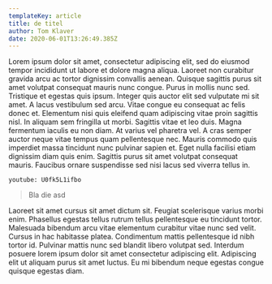 ```yaml
---
templateKey: article
title: de titel
author: Tom Klaver
date: 2020-06-01T13:26:49.385Z
---
```

Lorem ipsum dolor sit amet, consectetur adipiscing elit, sed do eiusmod tempor incididunt ut labore et dolore magna aliqua. Laoreet non curabitur gravida arcu ac tortor dignissim convallis aenean. Quisque sagittis purus sit amet volutpat consequat mauris nunc congue. Purus in mollis nunc sed. Tristique et egestas quis ipsum. Integer quis auctor elit sed vulputate mi sit amet. A lacus vestibulum sed arcu. Vitae congue eu consequat ac felis donec et. Elementum nisi quis eleifend quam adipiscing vitae proin sagittis nisl. In aliquam sem fringilla ut morbi. Sagittis vitae et leo duis. Magna fermentum iaculis eu non diam. At varius vel pharetra vel. A cras semper auctor neque vitae tempus quam pellentesque nec. Mauris commodo quis imperdiet massa tincidunt nunc pulvinar sapien et. Eget nulla facilisi etiam dignissim diam quis enim. Sagittis purus sit amet volutpat consequat mauris. Faucibus ornare suspendisse sed nisi lacus sed viverra tellus in.

`youtube: U0fk5L1ifbo`

> Bla die asd

Laoreet sit amet cursus sit amet dictum sit. Feugiat scelerisque varius morbi enim. Phasellus egestas tellus rutrum tellus pellentesque eu tincidunt tortor. Malesuada bibendum arcu vitae elementum curabitur vitae nunc sed velit. Cursus in hac habitasse platea. Condimentum mattis pellentesque id nibh tortor id. Pulvinar mattis nunc sed blandit libero volutpat sed. Interdum posuere lorem ipsum dolor sit amet consectetur adipiscing elit. Adipiscing elit ut aliquam purus sit amet luctus. Eu mi bibendum neque egestas congue quisque egestas diam.